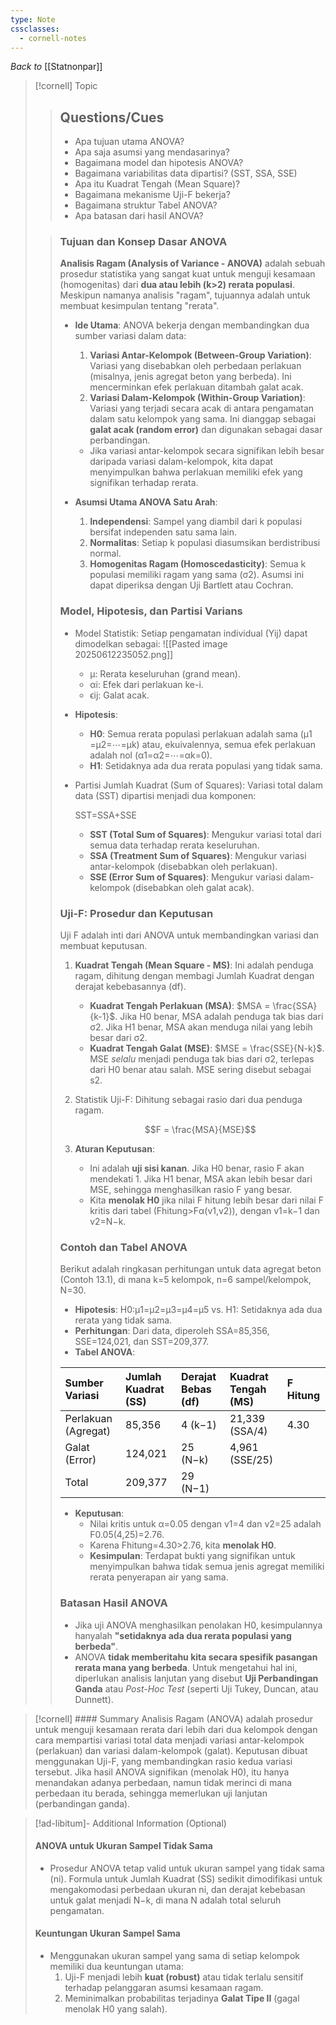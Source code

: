 ```yaml
---
type: Note
cssclasses:
  - cornell-notes
---
```

_Back to_ [[Statnonpar]]
> [!cornell] Topic
> > ## Questions/Cues
> > - Apa tujuan utama ANOVA?
> > - Apa saja asumsi yang mendasarinya?
> > - Bagaimana model dan hipotesis ANOVA?
> > - Bagaimana variabilitas data dipartisi? (SST, SSA, SSE)
> > - Apa itu Kuadrat Tengah (Mean Square)?
> > - Bagaimana mekanisme Uji-F bekerja?
> > - Bagaimana struktur Tabel ANOVA?
> > - Apa batasan dari hasil ANOVA?
> 
> > ### Tujuan dan Konsep Dasar ANOVA
> > **Analisis Ragam (Analysis of Variance - ANOVA)** adalah sebuah prosedur statistika yang sangat kuat untuk menguji kesamaan (homogenitas) dari **dua atau lebih (k>2) rerata populasi**. Meskipun namanya analisis "ragam", tujuannya adalah untuk membuat kesimpulan tentang "rerata".
> > 
> > - **Ide Utama**: ANOVA bekerja dengan membandingkan dua sumber variasi dalam data:
> >     
> >     1. **Variasi Antar-Kelompok (Between-Group Variation)**: Variasi yang disebabkan oleh perbedaan perlakuan (misalnya, jenis agregat beton yang berbeda). Ini mencerminkan efek perlakuan ditambah galat acak.
> >     2. **Variasi Dalam-Kelompok (Within-Group Variation)**: Variasi yang terjadi secara acak di antara pengamatan dalam satu kelompok yang sama. Ini dianggap sebagai **galat acak (random error)** dan digunakan sebagai dasar perbandingan.
> >     
> >     - Jika variasi antar-kelompok secara signifikan lebih besar daripada variasi dalam-kelompok, kita dapat menyimpulkan bahwa perlakuan memiliki efek yang signifikan terhadap rerata.
> > - **Asumsi Utama ANOVA Satu Arah**:
> >     
> >     1. **Independensi**: Sampel yang diambil dari k populasi bersifat independen satu sama lain.
> >     2. **Normalitas**: Setiap k populasi diasumsikan berdistribusi normal.
> >     3. **Homogenitas Ragam (Homoscedasticity)**: Semua k populasi memiliki ragam yang sama (σ2). Asumsi ini dapat diperiksa dengan Uji Bartlett atau Cochran.
> > 
> > ### Model, Hipotesis, dan Partisi Varians
> > 
> > - Model Statistik: Setiap pengamatan individual (Yij​) dapat dimodelkan sebagai:
> >     ![[Pasted image 20250612235052.png]]
> >     
> >     - μ: Rerata keseluruhan (grand mean).
> >     - αi​: Efek dari perlakuan ke-i.
> >     - ϵij​: Galat acak.
> > - **Hipotesis**:
> >     
> >     - **H0​**: Semua rerata populasi perlakuan adalah sama (μ1​=μ2​=⋯=μk​) atau, ekuivalennya, semua efek perlakuan adalah nol (α1​=α2​=⋯=αk​=0).
> >     - **H1​**: Setidaknya ada dua rerata populasi yang tidak sama.
> > - Partisi Jumlah Kuadrat (Sum of Squares): Variasi total dalam data (SST) dipartisi menjadi dua komponen:
> >     
> >     SST=SSA+SSE
> >     
> >     - **SST (Total Sum of Squares)**: Mengukur variasi total dari semua data terhadap rerata keseluruhan.
> >     - **SSA (Treatment Sum of Squares)**: Mengukur variasi antar-kelompok (disebabkan oleh perlakuan).
> >     - **SSE (Error Sum of Squares)**: Mengukur variasi dalam-kelompok (disebabkan oleh galat acak).
> > 
> > ### Uji-F: Prosedur dan Keputusan
> > 
> > Uji F adalah inti dari ANOVA untuk membandingkan variasi dan membuat keputusan.
> > 
> > 1. **Kuadrat Tengah (Mean Square - MS)**: Ini adalah penduga ragam, dihitung dengan membagi Jumlah Kuadrat dengan derajat kebebasannya (df).
> >     
> >     - **Kuadrat Tengah Perlakuan (MSA)**: $MSA = \frac{SSA}{k-1}$​. Jika H0​ benar, MSA adalah penduga tak bias dari σ2. Jika H1​ benar, MSA akan menduga nilai yang lebih besar dari σ2.
> >     - **Kuadrat Tengah Galat (MSE)**: $MSE = \frac{SSE}{N-k}$​. MSE _selalu_ menjadi penduga tak bias dari σ2, terlepas dari H0​ benar atau salah. MSE sering disebut sebagai s2.
> > 1. Statistik Uji-F: Dihitung sebagai rasio dari dua penduga ragam.
> >     
> >    $$F = \frac{MSA}{MSE}$$
> >     
> > 2. **Aturan Keputusan**:
> >     
> >     - Ini adalah **uji sisi kanan**. Jika H0​ benar, rasio F akan mendekati 1. Jika H1​ benar, MSA akan lebih besar dari MSE, sehingga menghasilkan rasio F yang besar.
> >     - Kita **menolak H0​** jika nilai F hitung lebih besar dari nilai F kritis dari tabel (Fhitung​>Fα​(v1​,v2​)), dengan v1​=k−1 dan v2​=N−k.
> > 
> > ### Contoh dan Tabel ANOVA
> > 
> > Berikut adalah ringkasan perhitungan untuk data agregat beton (Contoh 13.1), di mana k=5 kelompok, n=6 sampel/kelompok, N=30.
> > 
> > - **Hipotesis**: H0​:μ1​=μ2​=μ3​=μ4​=μ5​ vs. H1​: Setidaknya ada dua rerata yang tidak sama.
> > - **Perhitungan**: Dari data, diperoleh SSA=85,356, SSE=124,021, dan SST=209,377.
> > - **Tabel ANOVA**:
> > 
> > | Sumber Variasi | Jumlah Kuadrat (SS) | Derajat Bebas (df) | Kuadrat Tengah (MS) | F Hitung |
> > | :--- | :--- | :--- | :--- | :--- |
> > | Perlakuan (Agregat) | 85,356 | 4 (k−1) | 21,339 (SSA/4) | 4.30 |
> > | Galat (Error) | 124,021 | 25 (N−k) | 4,961 (SSE/25) | |
> > | Total | 209,377 | 29 (N−1) | | |
> > 
> > - **Keputusan**:
> >     - Nilai kritis untuk α=0.05 dengan v1​=4 dan v2​=25 adalah F0.05​(4,25)=2.76.
> >     - Karena Fhitung​=4.30>2.76, kita **menolak H0​**.
> >     - **Kesimpulan**: Terdapat bukti yang signifikan untuk menyimpulkan bahwa tidak semua jenis agregat memiliki rerata penyerapan air yang sama.
> > 
> > ### Batasan Hasil ANOVA
> > 
> > - Jika uji ANOVA menghasilkan penolakan H0​, kesimpulannya hanyalah **"setidaknya ada dua rerata populasi yang berbeda"**.
> > - ANOVA **tidak memberitahu kita secara spesifik pasangan rerata mana yang berbeda**. Untuk mengetahui hal ini, diperlukan analisis lanjutan yang disebut **Uji Perbandingan Ganda** atau _Post-Hoc Test_ (seperti Uji Tukey, Duncan, atau Dunnett).

> [!cornell] #### Summary
> Analisis Ragam (ANOVA) adalah prosedur untuk menguji kesamaan rerata dari lebih dari dua kelompok dengan cara mempartisi variasi total data menjadi variasi antar-kelompok (perlakuan) dan variasi dalam-kelompok (galat). Keputusan dibuat menggunakan Uji-F, yang membandingkan rasio kedua variasi tersebut. Jika hasil ANOVA signifikan (menolak H0​), itu hanya menandakan adanya perbedaan, namun tidak merinci di mana perbedaan itu berada, sehingga memerlukan uji lanjutan (perbandingan ganda).

> [!ad-libitum]- Additional Information (Optional)
> 
> #### ANOVA untuk Ukuran Sampel Tidak Sama
> 
> - Prosedur ANOVA tetap valid untuk ukuran sampel yang tidak sama (ni​). Formula untuk Jumlah Kuadrat (SS) sedikit dimodifikasi untuk mengakomodasi perbedaan ukuran ni​, dan derajat kebebasan untuk galat menjadi N−k, di mana N adalah total seluruh pengamatan.
> 
> #### Keuntungan Ukuran Sampel Sama
> 
> - Menggunakan ukuran sampel yang sama di setiap kelompok memiliki dua keuntungan utama:
>     1. Uji-F menjadi lebih **kuat (robust)** atau tidak terlalu sensitif terhadap pelanggaran asumsi kesamaan ragam.
>     2. Meminimalkan probabilitas terjadinya **Galat Tipe II** (gagal menolak H0​ yang salah).